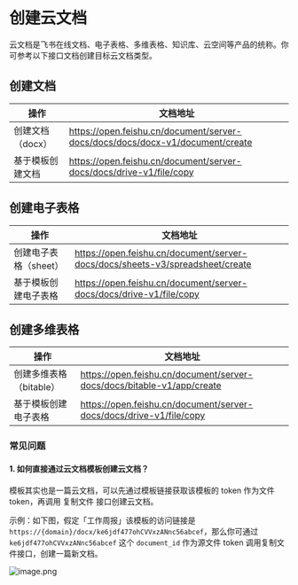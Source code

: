 # 创建云文档
云文档是飞书在线文档、电子表格、多维表格、知识库、云空间等产品的统称。你可参考以下接口文档创建目标云文档类型。

## 创建文档

| 操作 | 文档地址 |
| --- | --- |
| 创建文档（docx） | https://open.feishu.cn/document/server-docs/docs/docs/docx-v1/document/create |
| 基于模板创建文档 | https://open.feishu.cn/document/server-docs/docs/drive-v1/file/copy |



## 创建电子表格

| 操作 | 文档地址 |
| --- | --- |
| 创建电子表格（sheet） | https://open.feishu.cn/document/server-docs/docs/sheets-v3/spreadsheet/create |
| 基于模板创建电子表格 | https://open.feishu.cn/document/server-docs/docs/drive-v1/file/copy |



## 创建多维表格

| 操作 | 文档地址 |
| --- | --- |
| 创建多维表格（bitable） | https://open.feishu.cn/document/server-docs/docs/bitable-v1/app/create |
| 基于模板创建电子表格 | https://open.feishu.cn/document/server-docs/docs/drive-v1/file/copy |




### 常见问题

#### 1. 如何直接通过云文档模板创建云文档？

模板其实也是一篇云文档，可以先通过模板链接获取该模板的 token 作为文件 token，再调用 复制文件 接口创建云文档。

示例：如下图，假定「工作周报」该模板的访问链接是 `https://{domain}/docx/ke6jdf477ohCVVxzANnc56abcef`，那么你可通过 `ke6jdf477ohCVVxzANnc56abcef` 这个 `document_id` 作为源文件 token 调用复制文件接口，创建一篇新文档。


![image.png](//sf3-cn.feishucdn.com/obj/open-platform-opendoc/7a3f03605ba97f77371997814f9c38de_Nty18gpw48.png?height=373&lazyload=true&maxWidth=650&width=1272)

